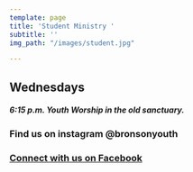 ```yaml
---
template: page
title: 'Student Ministry '
subtitle: ''
img_path: "/images/student.jpg"

---
```

## **Wednesdays**

##### 6:15 p.m. Youth Worship in the old sanctuary. 

### Find us on instagram @bronsonyouth

### [Connect with us on Facebook](https://www.facebook.com/pg/FBC-Bronson-Youth-1467908543248280)